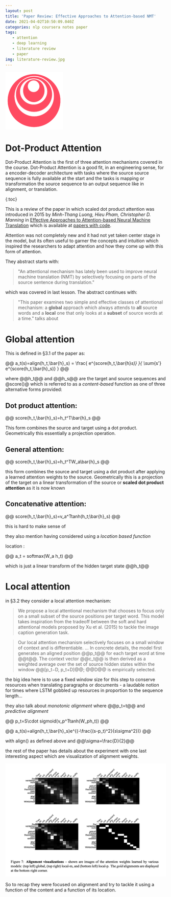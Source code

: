 ```yaml
---
layout: post
title: 'Paper Review: Effective Approaches to Attention-based NMT'
date: 2021-04-02T10:50:09.040Z
categories: nlp coursera notes paper
tags:
   - attention
   - deep learning
   - literature review
   - paper
img: literature-review.jpg
---
```


![deeplearning.ai](/assets/logos/logo_deeplearning.ai.png#logo)

# Dot-Product Attention

Dot-Product Attention is the first of three attention mechanisms covered in the course. Dot-Product Attention is a good fit, in an engineering sense, for a encoder-decoder architecture with tasks where the source source sequence is fully available at the start and the tasks is mapping or transformation the source sequence to an output sequence like in alignment, or translation.
<!--more-->

{:toc}

This is a review of the paper in which scaled dot product attention was introduced in 2015 by *Minh-Thang Luong, Hieu Pham, Christopher D. Manning* in [Effective Approaches to Attention-based Neural Machine Translation](https://arxiv.org/pdf/1508.04025v5.pdf) which is available at [papers with code](https://paperswithcode.com/paper/effective-approaches-to-attention-based).

Attention was not completely new and it had not yet taken center stage in the model, but its often useful to garner the concepts and intuition which inspired the researchers to adapt attention and how they come up with this form of attention.

They abstract starts with:

>  "An attentional mechanism has lately been used to improve neural machine translation (NMT) by selectively focusing on parts of the source sentence during translation."

which was covered in last lesson. The abstract continues with:

> "This paper examines two simple and effective classes of attentional mechanism: a **global** approach
which always attends to **all** source words
and a **local** one that only looks at a **subset**
of source words at a time."
talks about 

# Global attention

This is defined in §3.1 of the paper as:

@@
a_t(s)=align(h_t,\bar{h}_s) = \frac{ e^{score(h_t,\bar{h}_s)} }{ \sum_{s'} e^{score(h_t,\bar{h}_s)} } 
@@

where @@h_t@@ and @@h_s@@ are the target and source sequences and @score()@ which is referred to as a *content-based* function as one of three alternative forms provided:

## Dot product attention:

@@
score(h_t,\bar{h}_s)=h_t^T\bar{h}_s 
@@

This form combines the source and target using a dot product. Geometrically this essentially a projection operation.

## General attention:

@@ score(h_t,\bar{h}_s)=h_t^TW_a\bar{h}_s @@

this form combines the source and target using a dot product after applying a learned attention weights to the source. Geometrically this is a projection of the target on a linear transformation of the source or **scaled dot product attention** as it is now known

## Concatenative attention:

@@
score(h_t,\bar{h}_s)=v_a^Ttanh(h_t;\bar{h}_s)
@@ 

this is hard to make sense of 

they also mention having considered using a *location based function*

location : 

@@
a_t = softmax(W_a h_t)
@@ 

which is just a linear transform of the hidden target state @@h_t@@ 

# Local attention

in §3.2 they consider a local attention mechanism:

> We propose a local attentional mechanism that chooses to focus only on a small subset of the source positions per target word. This model takes inspiration from the tradeoff between the soft and hard attentional models proposed by Xu et al. (2015) to tackle the image caption generation task.

> Our local attention mechanism selectively focuses on a small window of context and is differentiable. ... In concrete details, the model first generates an aligned position @@p_t@@ for each target word at time @@t@@. The context vector @@c_t@@
is then derived as a weighted average over the set of source hidden states within the window @@[p_t−D, p_t+D]@@; @@D@@ is empirically selected.

the big idea here is to use a fixed window size for this step to conserve resources when translating paragraphs or documents - a laudable notion for times where LSTM gobbled up resources in proportion to the sequence length...

they also talk about *monotonic alignment* where @@p_t=t@@ and *predictive alignment*

@@
p_t=S\cdot sigmoid(v_p^Ttanh(W_ph_t))
@@

@@
a_t(s)=align(h_t,\bar{h}_s)e^{(-\frac{(s-p_t)^2}{s\sigma^2})}
@@

with align() as defined above and @@\sigma=\frac{D}{2}@@

the rest of the paper has details about the experiment with one last interesting aspect which are visualization of alignment weights.

![alignment-visulization](/assets/week2/c4w2-22-alignment-visulization.png#hi)

So to recap they were focused on alignment and try to tackle it using a function of the content and a function of its location.
